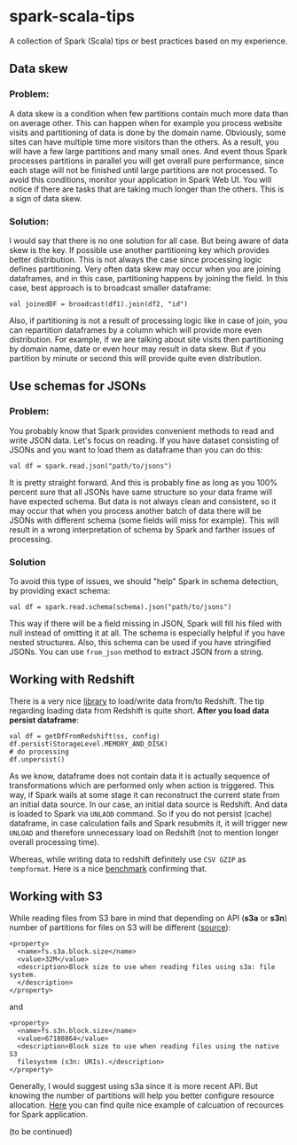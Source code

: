 # spark-scala-tips
A collection of Spark (Scala) tips or best practices based on my experience.

## Data skew
### Problem:
A data skew is a condition when few partitions contain much more data than on average other. This can happen when for example you process website visits and partitioning of data is done by the domain name.
Obviously, some sites can have multiple time more visitors than the others. As a result, you will have a few large partitions and many small ones.
And event thous Spark processes partitions in parallel you will get overall pure performance, since each stage will not be finished until large partitions are not processed.
To avoid this conditions, monitor your application in Spark Web UI. You will notice if there are tasks that are taking much longer than the others.
This is a sign of data skew. 
### Solution:
I would say that there is no one solution for all case. But being aware of data skew is the key.
If possible use another partitioning key which provides better distribution. This is not always the case since processing logic defines partitioning. 
Very often data skew may occur when you are joining  dataframes, and in this case, partitioning happens by joining the field.
 In this case, best approach is to broadcast smaller dataframe:
 ```
 val joinedDF = broadcast(df1).join(df2, "id")
 ```
 Also, if partitioning is not a result of processing logic like in case of join, you can repartition dataframes by a column which will provide more even distribution.
 For example, if we are talking about site visits then partitioning by domain name, date or even hour may result in data skew. But if you partition by 
 minute or second this will provide quite even distribution.
 
 
## Use schemas for JSONs
### Problem:
You probably know that Spark provides convenient methods to read and write JSON data. 
Let's focus on reading. If you have dataset consisting of JSONs and you want to load them as dataframe
than you can do this:
```
val df = spark.read.json("path/to/jsons")
```
It is pretty straight forward. And this is probably fine as long as you 100% percent sure that all JSONs have same structure so your data frame will have expected schema. 
But data is not always clean and consistent, so it may occur that when you process another batch of data there will be JSONs with different schema (some fields will miss for example). 
This will result in a wrong interpretation of schema by Spark and farther issues of processing.

### Solution
To avoid this type of issues, we should "help" Spark in schema detection, by providing exact schema:
```
val df = spark.read.schema(schema).json("path/to/jsons")
```
This way if there will be a field missing in JSON, Spark will fill his filed with null instead of omitting it at all. 
The schema is especially helpful if you have nested structures. 
Also, this schema can be used if you have stringified JSONs. You can use `from_json` method to extract JSON from a string.


## Working with Redshift
There is a very nice [library](https://github.com/databricks/spark-redshift) to load/write data from/to Redshift. The tip regarding loading data from Redshift
is quite short. **After you load data persist dataframe**:
```
val df = getDfFromRedshift(ss, config)
df.persist(StorageLevel.MEMORY_AND_DISK)
# do processing
df.unpersist()
```
As we know, dataframe does not contain data it is actually sequence of transformations which are performed only when action is triggered. 
This way, if Spark wails at some stage it can reconstruct the current state from an initial data source. In our case, an initial data source is Redshift.
And data is loaded to Spark via `UNLAOD` command. So if you do not persist (cache) dataframe, in case calculation fails and Spark resubmits it, it will trigger
new `UNLOAD` and therefore unnecessary load on Redshift (not to mention longer overall processing time).

Whereas, while writing data to redshift definitely use `CSV GZIP` as  `tempformat`. Here is a nice [benchmark](https://www.stitchdata.com/blog/redshift-database-benchmarks-copy-performance-of-csv-json-and-avro/) confirming that.

## Working with S3

While reading files from S3 bare in mind that depending on API (__s3a__ or __s3n__) number of partitions for files on S3 will be different ([source](https://hadoop.apache.org/docs/current/hadoop-aws/tools/hadoop-aws/index.html#Features)):

```
<property>
  <name>fs.s3a.block.size</name>
  <value>32M</value>
  <description>Block size to use when reading files using s3a: file system.
  </description>
</property>
``` 
and
```
<property>
  <name>fs.s3n.block.size</name>
  <value>67108864</value>
  <description>Block size to use when reading files using the native S3
  filesystem (s3n: URIs).</description>
</property>
```
Generally, I would suggest using s3a since it is more recent API. But knowing the number of partitions will help you better configure resource allocation. [Here](http://site.clairvoyantsoft.com/understanding-resource-allocation-configurations-spark-application/) you can find quite nice example of calcuation of recources for Spark application. 

(to be continued)


